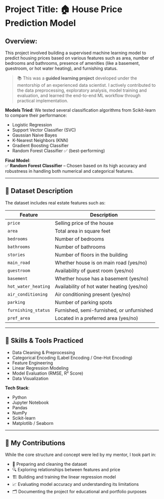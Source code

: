 # Project Title: 🏠 House Price Prediction Model

## Overview:
This project involved building a supervised machine learning model to predict housing prices based on various features such as area, number of bedrooms and bathrooms, presence of amenities (like a basement, guestroom, or hot water heating), and furnishing status. 
> 📚 This was a **guided learning project** developed under the mentorship of an experienced data scientist. I actively contributed to the data preprocessing, exploratory analysis, model training and evaluation, and learned the end-to-end ML workflow through practical implementation.

**Models Tried**:
We tested several classification algorithms from Scikit-learn to compare their performance:

- Logistic Regression  
- Support Vector Classifier (SVC)  
- Gaussian Naive Bayes  
- K-Nearest Neighbors (KNN)  
- Gradient Boosting Classifier  
- Random Forest Classifier ✅ (best-performing)

**Final Model**:  
✅ **Random Forest Classifier** – Chosen based on its high accuracy and robustness in handling both numerical and categorical features.

---

## 🧾 Dataset Description

The dataset includes real estate features such as:

| Feature              | Description                               |
|----------------------|-------------------------------------------|
| `price`              | Selling price of the house                |
| `area`               | Total area in square feet                 |
| `bedrooms`           | Number of bedrooms                        |
| `bathrooms`          | Number of bathrooms                       |
| `stories`            | Number of floors in the building          |
| `main_road`          | Whether house is on main road (yes/no)    |
| `guestroom`          | Availability of guest room (yes/no)       |
| `basement`           | Whether house has a basement (yes/no)     |
| `hot_water_heating`  | Availability of hot water heating (yes/no)|
| `air_conditioning`   | Air conditioning present (yes/no)         |
| `parking`            | Number of parking spots                   |
| `furnishing_status`  | Furnished, semi-furnished, or unfurnished |
| `pref_area`          | Located in a preferred area (yes/no)      |

---

## 🧠 Skills & Tools Practiced

- Data Cleaning & Preprocessing
- Categorical Encoding (Label Encoding / One-Hot Encoding)
- Feature Engineering
- Linear Regression Modeling
- Model Evaluation (RMSE, R² Score)
- Data Visualization

**Tech Stack**:
- Python
- Jupyter Notebook
- Pandas
- NumPy
- Scikit-learn
- Matplotlib / Seaborn

---

## 🧩 My Contributions

While the core structure and concept were led by my mentor, I took part in:

- 📂 Preparing and cleaning the dataset
- 🔍 Exploring relationships between features and price
- 🏗️ Building and training the linear regression model
- 📈 Evaluating model accuracy and understanding its limitations
- 🗂️ Documenting the project for educational and portfolio purposes


